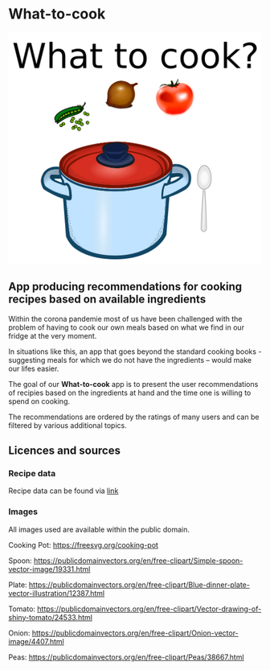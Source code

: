 # What-to-cook

![What-to-cook](app/static/What-to-cook.png)


## App producing recommendations for cooking recipes based on available ingredients


Within the corona pandemie most of us have been challenged with the problem of having to cook our own meals based on what we find in our fridge at the very moment. 

In situations like this, an app that goes beyond the standard cooking books - suggesting meals for which we do not have the ingredients – would make our lifes easier. 

The goal of our **What-to-cook** app is to present the user recommendations of recipies based on the ingredients at hand and the time one is willing to spend on cooking. 

The recommendations are ordered by the ratings of many users and can be filtered by various additional topics.


## Licences and sources 
### Recipe data
Recipe data can be found via [link](https://www.kaggle.com/snehallokesh31096/recipe)

### Images
All images used are available within the public domain. 

Cooking Pot: https://freesvg.org/cooking-pot

Spoon: https://publicdomainvectors.org/en/free-clipart/Simple-spoon-vector-image/19331.html

Plate: https://publicdomainvectors.org/en/free-clipart/Blue-dinner-plate-vector-illustration/12387.html

Tomato: https://publicdomainvectors.org/en/free-clipart/Vector-drawing-of-shiny-tomato/24533.html

Onion: https://publicdomainvectors.org/en/free-clipart/Onion-vector-image/4407.html

Peas: https://publicdomainvectors.org/en/free-clipart/Peas/38667.html